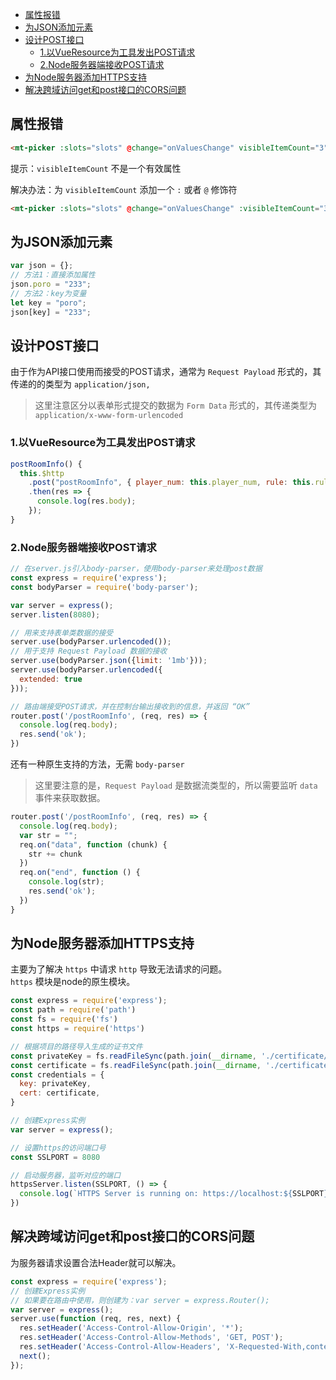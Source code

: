- [属性报错](#%E5%B1%9E%E6%80%A7%E6%8A%A5%E9%94%99)
- [为JSON添加元素](#%E4%B8%BAjson%E6%B7%BB%E5%8A%A0%E5%85%83%E7%B4%A0)
- [设计POST接口](#%E8%AE%BE%E8%AE%A1post%E6%8E%A5%E5%8F%A3)
  - [1.以VueResource为工具发出POST请求](#1%E4%BB%A5vueresource%E4%B8%BA%E5%B7%A5%E5%85%B7%E5%8F%91%E5%87%BApost%E8%AF%B7%E6%B1%82)
  - [2.Node服务器端接收POST请求](#2node%E6%9C%8D%E5%8A%A1%E5%99%A8%E7%AB%AF%E6%8E%A5%E6%94%B6post%E8%AF%B7%E6%B1%82)
- [为Node服务器添加HTTPS支持](#%E4%B8%BAnode%E6%9C%8D%E5%8A%A1%E5%99%A8%E6%B7%BB%E5%8A%A0https%E6%94%AF%E6%8C%81)
- [解决跨域访问get和post接口的CORS问题](#%E8%A7%A3%E5%86%B3%E8%B7%A8%E5%9F%9F%E8%AE%BF%E9%97%AEget%E5%92%8Cpost%E6%8E%A5%E5%8F%A3%E7%9A%84cors%E9%97%AE%E9%A2%98)
## 属性报错
```html
<mt-picker :slots="slots" @change="onValuesChange" visibleItemCount="3"></mt-picker>
```
提示：`visibleItemCount` 不是一个有效属性

解决办法：为 `visibleItemCount` 添加一个 `:` 或者 `@` 修饰符
```html
<mt-picker :slots="slots" @change="onValuesChange" :visibleItemCount="3"></mt-picker>
```

## 为JSON添加元素
```js
var json = {};
// 方法1：直接添加属性
json.poro = "233";
// 方法2：key为变量
let key = "poro";
json[key] = "233";
```

## 设计POST接口
由于作为API接口使用而接受的POST请求，通常为 `Request Payload` 形式的，其传递的的类型为 `application/json,`

> 这里注意区分以表单形式提交的数据为 `Form Data` 形式的，其传递类型为 `application/x-www-form-urlencoded`

### 1.以VueResource为工具发出POST请求
```js
postRoomInfo() {
  this.$http
    .post("postRoomInfo", { player_num: this.player_num, rule: this.rule })
    .then(res => {
      console.log(res.body);
    });
}
```

### 2.Node服务器端接收POST请求
```js
// 在server.js引入body-parser，使用body-parser来处理post数据
const express = require('express');
const bodyParser = require('body-parser');

var server = express();
server.listen(8080);

// 用来支持表单类数据的接受
server.use(bodyParser.urlencoded());
// 用于支持 Request Payload 数据的接收
server.use(bodyParser.json({limit: '1mb'}));
server.use(bodyParser.urlencoded({
  extended: true
}));
```

```js
// 路由端接受POST请求，并在控制台输出接收到的信息，并返回 “OK”
router.post('/postRoomInfo', (req, res) => {
  console.log(req.body);
  res.send('ok');
})
```

还有一种原生支持的方法，无需 `body-parser`
> 这里要注意的是，`Request Payload` 是数据流类型的，所以需要监听 `data` 事件来获取数据。
```js
router.post('/postRoomInfo', (req, res) => {
  console.log(req.body);
  var str = "";
  req.on("data", function (chunk) {
    str += chunk
  })
  req.on("end", function () {
    console.log(str);
    res.send('ok');
  })
}
```

## 为Node服务器添加HTTPS支持
主要为了解决 `https` 中请求 `http` 导致无法请求的问题。  
`https` 模块是node的原生模块。
```js
const express = require('express');
const path = require('path')
const fs = require('fs')
const https = require('https')

// 根据项目的路径导入生成的证书文件
const privateKey = fs.readFileSync(path.join(__dirname, './certificate/private.key'), 'utf8')
const certificate = fs.readFileSync(path.join(__dirname, './certificate/certificate.crt'), 'utf8')
const credentials = {
  key: privateKey,
  cert: certificate,
}

// 创建Express实例
var server = express();

// 设置https的访问端口号
const SSLPORT = 8080

// 启动服务器，监听对应的端口
httpsServer.listen(SSLPORT, () => {
  console.log(`HTTPS Server is running on: https://localhost:${SSLPORT}`)
})
```

## 解决跨域访问get和post接口的CORS问题
为服务器请求设置合法Header就可以解决。
```js
const express = require('express');
// 创建Express实例
// 如果要在路由中使用，则创建为：var server = express.Router();
var server = express();
server.use(function (req, res, next) {
  res.setHeader('Access-Control-Allow-Origin', '*');
  res.setHeader('Access-Control-Allow-Methods', 'GET, POST');
  res.setHeader('Access-Control-Allow-Headers', 'X-Requested-With,content-type, Authorization');
  next();
});
```